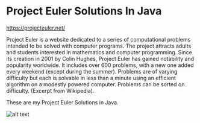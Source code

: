 # Project Euler Solutions In Java

https://projecteuler.net/

Project Euler is a website dedicated to a series of computational problems intended to be solved with computer programs. The project attracts adults and students interested in mathematics and computer programming. Since its creation in 2001 by Colin Hughes, Project Euler has gained notability and popularity worldwide. It includes over 600 problems, with a new one added every weekend (except during the summer). Problems are of varying difficulty but each is solvable in less than a minute using an efficient algorithm on a modestly powered computer. Problems can be sorted on difficulty. (Excerpt from Wikipedia). 

These are my Project Euler Solutions in Java.

![alt text](https://projecteuler.net/profile/Corrupstance.png)
